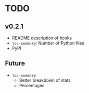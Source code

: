 # TODO

## v0.2.1

- README description of hooks
- `loc-summary`: Number of Python files
- PyPI

## Future

- `loc-summary`
    - Better breakdown of stats
    - Percentages
